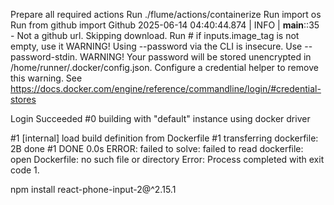 Prepare all required actions
Run ./flume/actions/containerize
Run import os
Run from github import Github
2025-06-14 04:40:44.874 | INFO     | __main__:<module>:35 - Not a github url. Skipping download.
Run # if inputs.image_tag is not empty, use it
WARNING! Using --password via the CLI is insecure. Use --password-stdin.
WARNING! Your password will be stored unencrypted in /home/runner/.docker/config.json.
Configure a credential helper to remove this warning. See
https://docs.docker.com/engine/reference/commandline/login/#credential-stores

Login Succeeded
#0 building with "default" instance using docker driver

#1 [internal] load build definition from Dockerfile
#1 transferring dockerfile: 2B done
#1 DONE 0.0s
ERROR: failed to solve: failed to read dockerfile: open Dockerfile: no such file or directory
Error: Process completed with exit code 1.


npm install react-phone-input-2@^2.15.1

